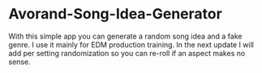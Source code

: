 # Avorand-Song-Idea-Generator
With this simple app you can generate a random song idea and a fake genre. I use it mainly for EDM production training. In the next update I will add per setting randomization so you can re-roll if an aspect makes no sense.
